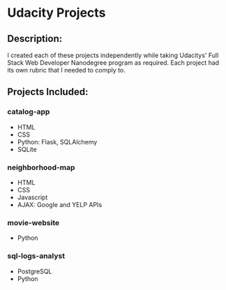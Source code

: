 Udacity Projects
==================

## Description:
I created each of these projects independently while taking Udacitys' Full Stack Web Developer Nanodegree program as required. Each project had its own rubric that I needed to comply to.

## Projects Included:
### catalog-app
* HTML
* CSS
* Python: Flask, SQLAlchemy
* SQLite

### neighborhood-map
* HTML
* CSS
* Javascript
* AJAX: Google and YELP APIs

### movie-website
* Python

### sql-logs-analyst
* PostgreSQL
* Python